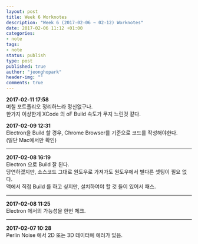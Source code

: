 ```yaml
---
layout: post
title: Week 6 Worknotes
description: "Week 6 (2017-02-06 ~ 02-12) Worknotes"
date: 2017-02-06 11:12 +01:00
categories:
- note
tags:
- note
status: publish
type: post
published: true
author: "jeonghopark"
header-img: ""
comments: true
---
```

**2017-02-11 17:58**            
며칠 포트폴리오 정리하느라 정신없구나.           
한가지 이상한게 XCode 의 oF Build 속도가 무지 느린것 같다.           

**2017-02-09 12:31**            
Electron을 Build 할 경우, Chrome Browser를 기준으로 코드를 작성해야한다.          
(일단 Mac에서만 확인)

---

**2017-02-08 16:19**            
Electron 으로 Build 잘 된다.         
당연하겠지만, 소스코드 그대로 원도우로 가져가도 원도우에서 별다른 셋팅이 필요 없다.         
맥에서 직접 Build 를 하고 싶지만, 설치하여야 할 것 들이 있어서 패스.         

---

**2017-02-08 11:25**            
Electron 에서의 가능성을 한번 체크.            

---

**2017-02-07 10:28**            
Perlin Noise 에서 2D 또는 3D 데이터에 에러가 있음.           
